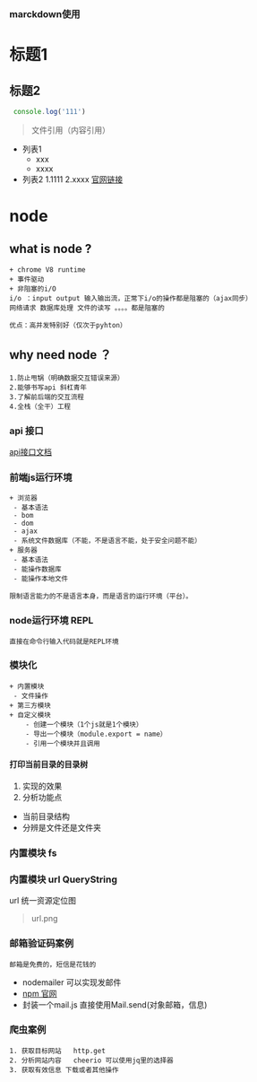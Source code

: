 ### marckdown使用

# 标题1
## 标题2

``` js
 console.log('111')
```
> 文件引用（内容引用）
+ 列表1
    + xxx
    - xxxx
+ 列表2
    1.1111
    2.xxxx
[官网链接](www.baidu.com)

# node
## what is node ?
    + chrome V8 runtime
    + 事件驱动
    + 非阻塞的i/O
    i/o ：input output 输入输出流，正常下i/o的操作都是阻塞的（ajax同步）
    网络请求 数据库处理 文件的读写 。。。。都是阻塞的

    优点：高并发特别好（仅次于pyhton）


## why need node ？
    1.防止甩锅（明确数据交互错误来源）
    2.能够书写api 斜杠青年
    3.了解前后端的交互流程
    4.全栈（全干）工程

### api 接口
[api接口文档](http://47.95.207.1:3000/apidoc/)


### 前端js运行环境
    + 浏览器
     - 基本语法
     - bom
     - dom
     - ajax
     - 系统文件数据库（不能，不是语言不能，处于安全问题不能）
    + 服务器
     - 基本语法
     - 能操作数据库
     - 能操作本地文件

    限制语言能力的不是语言本身，而是语言的运行环境（平台）。

### node运行环境 REPL

    直接在命令行输入代码就是REPL环境

### 模块化
    + 内置模块
     - 文件操作
    + 第三方模块
    + 自定义模块
        - 创建一个模块（1个js就是1个模块）
        - 导出一个模块（module.export = name）
        - 引用一个模块并且调用

#### 打印当前目录的目录树
1. 实现的效果
2. 分析功能点
 - 当前目录结构
 - 分辨是文件还是文件夹


### 内置模块 fs


### 内置模块 url  QueryString
url 统一资源定位图
> url.png


### 邮箱验证码案例
```邮箱是免费的，短信是花钱的```
+ nodemailer 可以实现发邮件
+ [npm 官网](https://www.npmjs.com/)
+ 封装一个mail.js 直接使用Mail.send(对象邮箱，信息)


### 爬虫案例
    1. 获取目标网站   http.get
    2. 分析网站内容   cheerio 可以使用jq里的选择器
    3. 获取有效信息 下载或者其他操作
